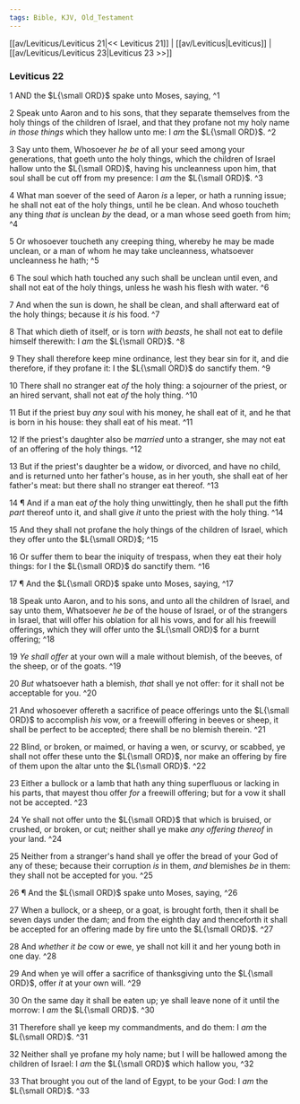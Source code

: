 ```yaml
---
tags: Bible, KJV, Old_Testament
---
```


[[av/Leviticus/Leviticus 21|<< Leviticus 21]] | [[av/Leviticus|Leviticus]] | [[av/Leviticus/Leviticus 23|Leviticus 23 >>]]

### Leviticus 22

1 AND the $L{\small ORD}$ spake unto Moses, saying, ^1

2 Speak unto Aaron and to his sons, that they separate themselves from the holy things of the children of Israel, and that they profane not my holy name _in_ _those_ _things_ which they hallow unto me: I _am_ the $L{\small ORD}$. ^2

3 Say unto them, Whosoever _he_ _be_ of all your seed among your generations, that goeth unto the holy things, which the children of Israel hallow unto the $L{\small ORD}$, having his uncleanness upon him, that soul shall be cut off from my presence: I _am_ the $L{\small ORD}$. ^3

4 What man soever of the seed of Aaron _is_ a leper, or hath a running issue; he shall not eat of the holy things, until he be clean. And whoso toucheth any thing _that_ _is_ unclean _by_ the dead, or a man whose seed goeth from him; ^4

5 Or whosoever toucheth any creeping thing, whereby he may be made unclean, or a man of whom he may take uncleanness, whatsoever uncleanness he hath; ^5

6 The soul which hath touched any such shall be unclean until even, and shall not eat of the holy things, unless he wash his flesh with water. ^6

7 And when the sun is down, he shall be clean, and shall afterward eat of the holy things; because it _is_ his food. ^7

8 That which dieth of itself, or is torn _with_ _beasts_, he shall not eat to defile himself therewith: I _am_ the $L{\small ORD}$. ^8

9 They shall therefore keep mine ordinance, lest they bear sin for it, and die therefore, if they profane it: I the $L{\small ORD}$ do sanctify them. ^9

10 There shall no stranger eat _of_ the holy thing: a sojourner of the priest, or an hired servant, shall not eat _of_ the holy thing. ^10

11 But if the priest buy _any_ soul with his money, he shall eat of it, and he that is born in his house: they shall eat of his meat. ^11

12 If the priest's daughter also be _married_ unto a stranger, she may not eat of an offering of the holy things. ^12

13 But if the priest's daughter be a widow, or divorced, and have no child, and is returned unto her father's house, as in her youth, she shall eat of her father's meat: but there shall no stranger eat thereof. ^13

14 ¶ And if a man eat _of_ the holy thing unwittingly, then he shall put the fifth _part_ thereof unto it, and shall give _it_ unto the priest with the holy thing. ^14

15 And they shall not profane the holy things of the children of Israel, which they offer unto the $L{\small ORD}$; ^15

16 Or suffer them to bear the iniquity of trespass, when they eat their holy things: for I the $L{\small ORD}$ do sanctify them. ^16

17 ¶ And the $L{\small ORD}$ spake unto Moses, saying, ^17

18 Speak unto Aaron, and to his sons, and unto all the children of Israel, and say unto them, Whatsoever _he_ _be_ of the house of Israel, or of the strangers in Israel, that will offer his oblation for all his vows, and for all his freewill offerings, which they will offer unto the $L{\small ORD}$ for a burnt offering; ^18

19 _Ye_ _shall_ _offer_ at your own will a male without blemish, of the beeves, of the sheep, or of the goats. ^19

20 _But_ whatsoever hath a blemish, _that_ shall ye not offer: for it shall not be acceptable for you. ^20

21 And whosoever offereth a sacrifice of peace offerings unto the $L{\small ORD}$ to accomplish _his_ vow, or a freewill offering in beeves or sheep, it shall be perfect to be accepted; there shall be no blemish therein. ^21

22 Blind, or broken, or maimed, or having a wen, or scurvy, or scabbed, ye shall not offer these unto the $L{\small ORD}$, nor make an offering by fire of them upon the altar unto the $L{\small ORD}$. ^22

23 Either a bullock or a lamb that hath any thing superfluous or lacking in his parts, that mayest thou offer _for_ a freewill offering; but for a vow it shall not be accepted. ^23

24 Ye shall not offer unto the $L{\small ORD}$ that which is bruised, or crushed, or broken, or cut; neither shall ye make _any_ _offering_ _thereof_ in your land. ^24

25 Neither from a stranger's hand shall ye offer the bread of your God of any of these; because their corruption _is_ in them, _and_ blemishes _be_ in them: they shall not be accepted for you. ^25

26 ¶ And the $L{\small ORD}$ spake unto Moses, saying, ^26

27 When a bullock, or a sheep, or a goat, is brought forth, then it shall be seven days under the dam; and from the eighth day and thenceforth it shall be accepted for an offering made by fire unto the $L{\small ORD}$. ^27

28 And _whether_ _it_ _be_ cow or ewe, ye shall not kill it and her young both in one day. ^28

29 And when ye will offer a sacrifice of thanksgiving unto the $L{\small ORD}$, offer _it_ at your own will. ^29

30 On the same day it shall be eaten up; ye shall leave none of it until the morrow: I _am_ the $L{\small ORD}$. ^30

31 Therefore shall ye keep my commandments, and do them: I _am_ the $L{\small ORD}$. ^31

32 Neither shall ye profane my holy name; but I will be hallowed among the children of Israel: I _am_ the $L{\small ORD}$ which hallow you, ^32

33 That brought you out of the land of Egypt, to be your God: I _am_ the $L{\small ORD}$. ^33
